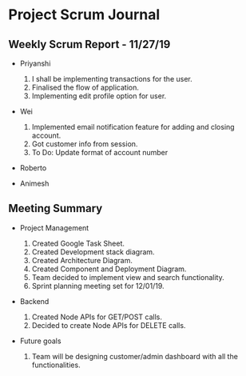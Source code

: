 # Project Scrum Journal
## Weekly Scrum Report - 11/27/19

* Priyanshi
  1. I shall be implementing transactions for the user.
  2. Finalised the flow of application.
  3. Implementing edit profile option for user.

* Wei
  1. Implemented email notification feature for adding and closing account.
  2. Got customer info from session.
  3. To Do: Update format of account number

* Roberto


* Animesh

## Meeting Summary

* Project Management
  1. Created Google Task Sheet.
  2. Created Development stack diagram.
  3. Created Architecture Diagram.
  4. Created Component and Deployment Diagram.
  5. Team decided to implement view and search functionality.
  6. Sprint planning meeting set for 12/01/19.
* Backend
  1. Created Node APIs for GET/POST calls.
  2. Decided to create Node APIs for DELETE calls.
  
* Future goals
  1. Team will be designing customer/admin dashboard with all the functionalities.
